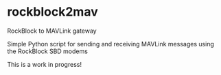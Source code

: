 # rockblock2mav
RockBlock to MAVLink gateway

Simple Python script for sending and receiving MAVLink messages using the RockBlock SBD modems

This is a work in progress!
